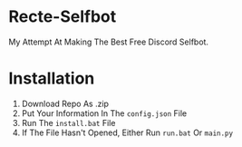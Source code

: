 # Recte-Selfbot
My Attempt At Making The Best Free Discord Selfbot.


# Installation
1. Download Repo As .zip
2. Put Your Information In The `config.json` File
3. Run The `install.bat` File
4. If The File Hasn't Opened, Either Run `run.bat` Or `main.py`
